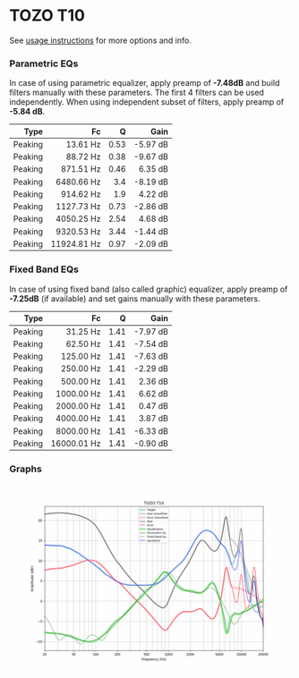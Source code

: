 # TOZO T10
See [usage instructions](https://github.com/jaakkopasanen/AutoEq#usage) for more options and info.

### Parametric EQs
In case of using parametric equalizer, apply preamp of **-7.48dB** and build filters manually
with these parameters. The first 4 filters can be used independently.
When using independent subset of filters, apply preamp of **-5.84 dB**.

| Type    | Fc          |    Q | Gain     |
|--------:|------------:|-----:|---------:|
| Peaking | 13.61 Hz    | 0.53 | -5.97 dB |
| Peaking | 88.72 Hz    | 0.38 | -9.67 dB |
| Peaking | 871.51 Hz   | 0.46 | 6.35 dB  |
| Peaking | 6480.66 Hz  | 3.4  | -8.19 dB |
| Peaking | 914.62 Hz   | 1.9  | 4.22 dB  |
| Peaking | 1127.73 Hz  | 0.73 | -2.86 dB |
| Peaking | 4050.25 Hz  | 2.54 | 4.68 dB  |
| Peaking | 9320.53 Hz  | 3.44 | -1.44 dB |
| Peaking | 11924.81 Hz | 0.97 | -2.09 dB |

### Fixed Band EQs
In case of using fixed band (also called graphic) equalizer, apply preamp of **-7.25dB**
(if available) and set gains manually with these parameters.

| Type    | Fc          |    Q | Gain     |
|--------:|------------:|-----:|---------:|
| Peaking | 31.25 Hz    | 1.41 | -7.97 dB |
| Peaking | 62.50 Hz    | 1.41 | -7.54 dB |
| Peaking | 125.00 Hz   | 1.41 | -7.63 dB |
| Peaking | 250.00 Hz   | 1.41 | -2.29 dB |
| Peaking | 500.00 Hz   | 1.41 | 2.36 dB  |
| Peaking | 1000.00 Hz  | 1.41 | 6.62 dB  |
| Peaking | 2000.00 Hz  | 1.41 | 0.47 dB  |
| Peaking | 4000.00 Hz  | 1.41 | 3.87 dB  |
| Peaking | 8000.00 Hz  | 1.41 | -6.33 dB |
| Peaking | 16000.01 Hz | 1.41 | -0.90 dB |

### Graphs
![](./TOZO%20T10.png)